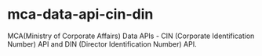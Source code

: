 # mca-data-api-cin-din
MCA(Ministry of Corporate Affairs) Data APIs - CIN (Corporate Identification Number) API and DIN (Director Identification Number) API.
